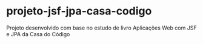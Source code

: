 # projeto-jsf-jpa-casa-codigo
Projeto desenvolvido com base no estudo de livro Aplicações Web com JSF e JPA da Casa do Código
